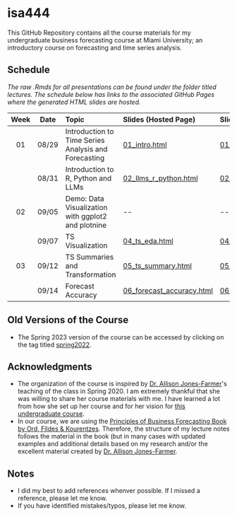 # isa444
 This GitHub Repository contains all the course materials for my undergraduate business forecasting course at Miami University; an introductory course on forecasting and time series analysis. 
 
## Schedule

*The raw .Rmds for all presentations can be found under the folder titled lectures. The schedule below has links to the associated GitHub Pages where the generated HTML slides are hosted.*

| Week          | Date        | Topic                                  | Slides (Hosted Page) | Slides (PDF) | Slides (PPTX)
| :---:        |    :----:   |          :---                           | :---                 | :---         | :--  |
| 01           |    08/29     | Introduction to Time Series Analysis and Forecasting       | [01_intro.html](https://fmegahed.github.io/isa444/fall2023/class01/01_intro.html) | [01_intro.pdf](https://github.com/fmegahed/isa444/raw/main/pdfs/01_intro.pdf) | [01_intro.pptx](https://github.com/fmegahed/isa444/raw/main/ppts/01_intro.pptx) |
|            |    08/31     | Introduction to R, Python and LLMs       | [02_llms_r_python.html](https://fmegahed.github.io/isa444/fall2023/class02/02_llms_r_python.html) | [02_llms_r_python.pdf](https://github.com/fmegahed/isa444/raw/main/pdfs/02_llms_r_python.pdf) | [02_llms_r_python.pptx](https://github.com/fmegahed/isa444/raw/main/ppts/02_llms_r_python.pptx) |
| 02          |   09/05     | Demo: Data Visualization with ggplot2 and plotnine  | -- | -- | -- |
|            |    09/07    | TS Visualization      | [04_ts_eda.html](https://fmegahed.github.io/isa444/fall2023/class04/04_ts_eda.html) | [04_ts_eda.pdf](https://github.com/fmegahed/isa444/raw/main/pdfs/04_ts_eda.pdf) | [04_ts_eda.pptx](https://github.com/fmegahed/isa444/raw/main/ppts/04_ts_eda.pptx) |
| 03           |    09/12    | TS Summaries and Transformation      | [05_ts_summary.html](https://fmegahed.github.io/isa444/fall2023/class05/05_ts_summary.html) | [05_ts_summary.pdf](https://github.com/fmegahed/isa444/raw/main/pdfs/05_ts_summary.pdf) | [05_ts_summary.pptx](https://github.com/fmegahed/isa444/raw/main/ppts/05_ts_summary.pptx) |
|           |    09/14    | Forecast Accuracy     | [06_forecast_accuracy.html](https://fmegahed.github.io/isa444/fall2023/class06/06_forecast_accuracy.html) | [06_forecast_accuracy.pdf](https://github.com/fmegahed/isa444/raw/main/pdfs/06_forecast_accuracy.pdf) | [06_forecast_accuracy.pptx](https://github.com/fmegahed/isa444/raw/main/ppts/06_forecast_accuracy.pptx) |



## Old Versions of the Course 

* The Spring 2023 version of the course can be accessed by clicking on the tag titled [spring2022](https://github.com/fmegahed/isa444/releases/tag/spring2023).


 ## Acknowledgments
* The organization of the course is inspired by [Dr. Allison Jones-Farmer](https://miamioh.edu/fsb/directory/?up=/directory/farmerl2)'s teaching of the class in Spring 2020. I am extremely thankful that she was willing to share her course materials with me. I have learned a lot from how she set up her course and for her vision for [this undergraduate course](https://bulletin.miamioh.edu/search/?P=ISA%20444).  
* In our course, we are using the [Principles of Business Forecasting Book by Ord, Fildes & Kourentzes](https://wessexlearning.com/products/principles-of-business-forecasting-2nd-ed). Therefore, the structure of my lecture notes follows the material in the book (but in many cases with updated examples and additional details based on my research and/or the excellent material created by [Dr. Allison Jones-Farmer](https://miamioh.edu/fsb/directory/?up=/directory/farmerl2). 
 
 
 ## Notes
 * I did my best to add references whenver possible. If I missed a reference, please let me know.
 * If you have identified mistakes/typos, please let me know. 

